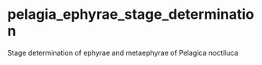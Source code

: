 # pelagia_ephyrae_stage_determination
Stage determination of ephyrae and metaephyrae of Pelagica noctiluca
